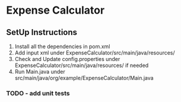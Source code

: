 # Expense Calculator

## SetUp Instructions

1. Install all the dependencies in pom.xml
2. Add input xml under ExpenseCalculator/src/main/java/resources/
3. Check and Update config.properties under ExpenseCalculator/src/main/java/resources/ if needed
4. Run Main.java under src/main/java/org/example/ExpenseCalculator/Main.java

### TODO - add unit tests